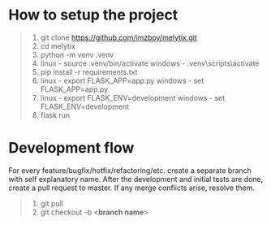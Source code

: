 
# How to setup the project

> 1. git clone https://github.com/imzboy/melytix.git
> 2. cd melytix
> 3. python -m venv .venv
> 4. linux - source .venv/bin/activate windows - .venv\scripts\activate
> 5. pip install -r requirements.txt
> 6. linux - export FLASK_APP=app.py windows - set FLASK_APP=app.py
> 7. linux - export FLASK_ENV=development windows - set FLASK_ENV=development
> 8. flask run

# Development flow

For every feature/bugfix/hotfix/refactoring/etc. create a separate branch with self explanatory name.
After the development and initial tests are done, create a pull request to master.
If any merge conflicts arise, resolve them.

> 1. git pull
> 2. git checkout -b <**branch name**>
